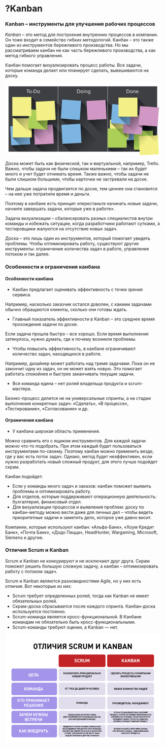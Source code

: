 # ?Kanban

### Kanban – инструменты для улучшения рабочих процессов

_Kanban_ – это метод для построения внутренних процессов в компании. Он тоже входит в семейство гибких методологий. Канбан – это также один из инструментов бережливого производства. Но мы рассматриваем канбан не как часть бережливого производства, а как метод гибкого управления.

Канбан помогает визуализировать процесс работы. Все задачи, которые команда делает или планирует сделать, вывешиваются на доску.

![Kanban](../images/kanban.png)

Доска может быть как физической, так и виртуальной, например, Trello. Важно, чтобы задачи не были слишком маленькими – так их будет много и учет будет отнимать время. Также важно, чтобы задачи не были слишком большими, чтобы карточки не застревали на доске.

Чем дальше задача продвигается по доске, тем ценнее она становится – на нее уже потратили время и деньги.

Поэтому в канбане есть принцип «перестаньте начинать новые задачи, начните завершать задачи, которые уже в работе».

Задача визуализации – сбалансировать разных специалистов внутри команды и избежать ситуации, когда разработчики работают сутками, а тестировщики жалуются на отсутствие новых задач.

Доска – это лишь один из инструментов, который помогает увидеть проблемы. Чтобы оптимизировать работу, существуют другие инструменты: ограничение количества задач в работе, управление потоком и так далее.

### Особенности и ограничения канбана

#### Особенности канбана

* Канбан предлагает оценивать эффективность с точки зрения сервиса.

Например, насколько заказчик остался доволен, с какими задачами обычно обращаются клиенты, сколько они готовы ждать.

* Главный показатель эффективности в Kanban – это среднее время прохождения задачи по доске.

Если задача прошла быстро – все хорошо. Если время выполнения затянулось, нужно думать, где и почему возникли проблемы.

* Чтобы повысить эффективность, в канбане ограничивают количество задач, находящихся в работе.

Например, дизайнер может работать над тремя задачами. Пока он не закончит одну из задач, он не может взять новую. Это помогает работать спокойнее и быстрее заканчивать текущие задачи. 

* Вся команда едина – нет ролей владельца продукта и scrum-мастера.

Бизнес-процесс делится не на универсальные спринты, а на стадии выполнения конкретных задач: «Сделать», «В процессе», «Тестирование», «Согласование» и др.

#### Ограничения канбана

* У канбана широкая область применения.

Можно сравнить его с ящиком инструментов. Для каждой задачи можно что-то подобрать. При этом каждый будет пользоваться инструментами по-своему. Поэтому канбан можно применить везде, где у вас есть поток задач. Однако, метод будет неэффективен, если нужно разработать новый сложный продукт, для этого лучше подойдет скрам.

Канбан подойдет:

* Если у команды много задач и заказов: канбан поможет выявить проблемы и оптимизировать работу.
* Для отделов, которые поддерживают операционную деятельность: бухгалтерия, финансовый отдел.
* Для визуализации процессов и выявления проблем: доску по канбан-методу можно вести даже для личных дел – чтобы видеть приоритетные задачи и заметить дело, которое уже давно висит. 

Компании, которые используют канбан: «Альфа-Банк», «Хоум Кредит Банк», «Почта Банк», «Додо Пицца», HeadHunter, Wargaming, Microsoft, Siemens и другие.

### Отличия Scrum и Kanban

Scrum и Kanban не конкурируют и не исключают друг друга. Скрам поможет решить большую сложную задачу, а канбан – оптимизировать работу с потоком задач.

Scrum и Kanban являются разновидностями Agile, но у них есть отличия. Вот некоторые из них:

* Scrum требует определенных ролей, тогда как Kanban не имеет обязательных ролей.
* Скрам-доска сбрасывается после каждого спринта. Канбан-доска используется постоянно.
* Scrum-команда является кросс-функциональной. В Канбане командам не обязательно быть кросс-функциональными.
* Scrum-команды требуют оценки, а Kanban — нет.

![Scrum and Kanban](../images/scrum-and-kanban.jpg)
